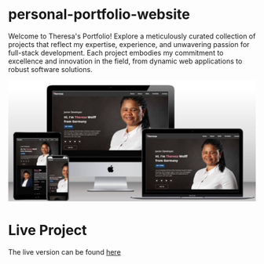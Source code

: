 # personal-portfolio-website
Welcome to Theresa's Portfolio! Explore a meticulously curated collection of projects that reflect my expertise, experience, and unwavering passion for full-stack development. Each project embodies my commitment to excellence and innovation in the field, from dynamic web applications to robust software solutions.

![Mockup](readme_img/mockup-personal-portfolio.jpg)

# Live Project
The live version can be found [here](https://th-1982.github.io/personal-portfolio-website/)
